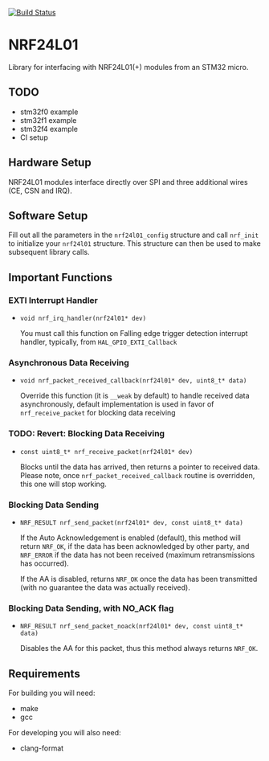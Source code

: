 [![Build Status](https://travis-ci.org/petoknm/NRF24L01.svg?branch=master)](https://travis-ci.org/petoknm/NRF24L01)

# NRF24L01
Library for interfacing with NRF24L01(+) modules from an STM32 micro.

## TODO
 - stm32f0 example
 - stm32f1 example
 - stm32f4 example
 - CI setup

## Hardware Setup
NRF24L01 modules interface directly over SPI and three additional wires (CE, CSN and IRQ).

## Software Setup
Fill out all the parameters in the `nrf24l01_config` structure and call
`nrf_init` to initialize your `nrf24l01` structure. This structure can then be
used to make subsequent library calls.

## Important Functions

### EXTI Interrupt Handler
* `void nrf_irq_handler(nrf24l01* dev)`

  You must call this function on Falling edge trigger detection interrupt handler, typically, from `HAL_GPIO_EXTI_Callback`

### Asynchronous Data Receiving
* `void nrf_packet_received_callback(nrf24l01* dev, uint8_t* data)`

  Override this function (it is `__weak` by default) to handle received data asynchronously,
default implementation is used in favor of `nrf_receive_packet` for blocking data receiving

### TODO: Revert: Blocking Data Receiving
* `const uint8_t* nrf_receive_packet(nrf24l01* dev)`

  Blocks until the data has arrived, then returns a pointer to received data. Please note, once `nrf_packet_received_callback` routine is overridden, this one will stop working.

### Blocking Data Sending
* `NRF_RESULT nrf_send_packet(nrf24l01* dev, const uint8_t* data)`

  If the Auto Acknowledgement is enabled (default), this method will return `NRF_OK`, if the data has been acknowledged by other party, and `NRF_ERROR` if the data has not been received (maximum retransmissions has occurred).

  If the AA is disabled, returns `NRF_OK` once the data has been transmitted (with no guarantee the data was actually received).

### Blocking Data Sending, with NO_ACK flag
* `NRF_RESULT nrf_send_packet_noack(nrf24l01* dev, const uint8_t* data)`

  Disables the AA for this packet, thus this method always returns `NRF_OK`.

## Requirements
For building you will need:
 - make
 - gcc

For developing you will also need:
 - clang-format
